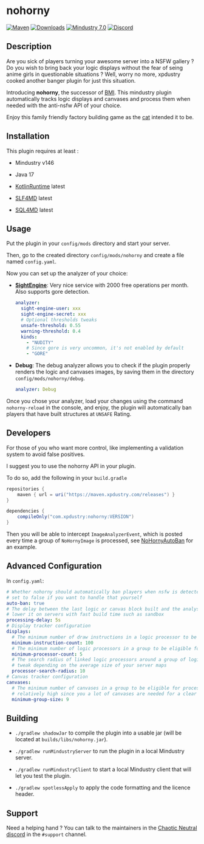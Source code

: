 # nohorny

[![Maven](https://maven.xpdustry.com/api/badge/latest/releases/com/xpdustry/nohorny?color=008080&name=nohorny&prefix=v)](https://maven.xpdustry.com/#/releases/com/xpdustry/nohorny)
[![Downloads](https://img.shields.io/github/downloads/xpdustry/nohorny/total?color=008080)](https://github.com/xpdustry/nohorny/releases)
[![Mindustry 7.0](https://img.shields.io/badge/Mindustry-7.0-008080)](https://github.com/Anuken/Mindustry/releases)
[![Discord](https://img.shields.io/discord/519293558599974912?color=008080&label=Discord)](https://discord.xpdustry.com)

## Description

Are you sick of players turning your awesome server into a NSFW gallery ?
Do you wish to bring back your logic displays without the fear of seing anime girls in questionable situations ?
Well, worry no more, xpdustry cooked another banger plugin for just this situation.

Introducing **nohorny**, the successor of [BMI](https://github.com/L0615T1C5-216AC-9437/BannedMindustryImage).
This mindustry plugin automatically tracks logic displays and canvases and process them when needed 
with the anti-nsfw API of your choice.

Enjoy this family friendly factory building game as the [cat](https://github.com/Anuken) intended it to be.

## Installation

This plugin requires at least :

- Mindustry v146

- Java 17

- [KotlinRuntime](https://github.com/xpdustry/kotlin-runtime) latest

- [SLF4MD](https://github.com/xpdustry/slf4md) latest

- [SQL4MD](https://github.com/xpdustry/sql4md) latest

## Usage

Put the plugin in your `config/mods` directory and start your server.

Then, go to the created directory `config/mods/nohorny` and create a file named `config.yaml`.

Now you can set up the analyzer of your choice:

- **[SightEngine](https://sightengine.com/)**: Very nice service with 2000 free operations per month. Also supports gore detection.
 
  ```yaml
  analyzer:
    sight-engine-user: xxx
    sight-engine-secret: xxx
    # Optional thresholds tweaks
    unsafe-threshold: 0.55
    warning-threshold: 0.4
    kinds:
      - "NUDITY"
      # Since gore is very uncommon, it's not enabled by default
      - "GORE"
  ```

- **Debug**: The debug analyzer allows you to check if the plugin properly renders the logic and canvases images,
  by saving them in the directory `config/mods/nohorny/debug`.

  ```yaml
  analyzer: Debug
  ```
  
Once you chose your analyzer, load your changes using the command `nohorny-reload` in the console, and enjoy,
the plugin will automatically ban players that have built structures at `UNSAFE` Rating.

## Developers

For those of you who want more control, like implementing a validation system to avoid false positives.

I suggest you to use the nohorny API in your plugin.

To do so, add the following in your `build.gradle`

```gradle
repositories {
    maven { url = uri("https://maven.xpdustry.com/releases") }
}

dependencies {
    compileOnly("com.xpdustry:nohorny:VERSION")
}
```

Then you will be able to intercept `ImageAnalyzerEvent`, which is posted every time a group of `NoHornyImage` is processed,
see [NoHornyAutoBan](src/main/kotlin/com/xpdustry/nohorny/NoHornyAutoBan.kt) for an example.

## Advanced Configuration

In `config.yaml`:

```yaml
# Whether nohorny should automatically ban players when nsfw is detected,
# set to false if you want to handle that yourself
auto-ban: true
# The delay between the last logic or canvas block built and the analysis step,
# lower it on servers with fast build time such as sandbox
processing-delay: 5s
# Display tracker configuration
displays:
  # The minimum number of draw instructions in a logic processor to be part of a group
  minimum-instruction-count: 100
  # The minimum number of logic processors in a group to be eligible for processing
  minimum-processor-count: 5
  # The search radius of linked logic processors around a group of logic displays,
  # tweak depending on the average size of your server maps
  processor-search-radius: 10
# Canvas tracker configuration
canvases:
  # The minimum number of canvases in a group to be eligible for processing,
  # relatively high since you a lot of canvases are needed for a clear picture
  minimum-group-size: 9
```

## Building

- `./gradlew shadowJar` to compile the plugin into a usable jar (will be located at `builds/libs/nohorny.jar`).

- `./gradlew runMindustryServer` to run the plugin in a local Mindustry server.

- `./gradlew runMindustryClient` to start a local Mindustry client that will let you test the plugin.

- `./gradlew spotlessApply` to apply the code formatting and the licence header.

## Support

Need a helping hand ? You can talk to the maintainers in the [Chaotic Neutral discord](https://discord.xpdustry.com) in
the `#support` channel.
